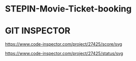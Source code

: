 # STEPIN-Movie-Ticket-booking




# GIT INSPECTOR 
https://www.code-inspector.com/project/27425/score/svg

https://www.code-inspector.com/project/27425/status/svg
